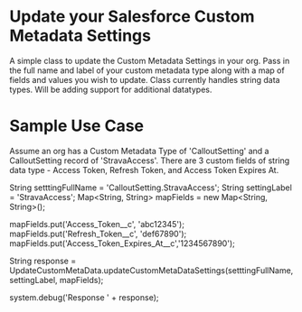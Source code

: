 # Update your Salesforce Custom Metadata Settings
A simple class to update the Custom Metadata Settings in your org. Pass in the full name and label of your custom metadata type along with a map of fields and values you wish to update. Class currently handles string data types. Will be adding support for additional datatypes.

# Sample Use Case
Assume an org has a Custom Metadata Type of 'CalloutSetting' and a CalloutSetting record of 'StravaAccess'. There are 3 custom fields of string data type - Access Token, Refresh Token, and Access Token Expires At.

String setttingFullName = 'CalloutSetting.StravaAccess';
String settingLabel = 'StravaAccess';
Map<String, String> mapFields = new Map<String, String>();

mapFields.put('Access_Token__c', 'abc12345');
mapFields.put('Refresh_Token__c', 'def67890');
mapFields.put('Access_Token_Expires_At__c','1234567890');

String response = UpdateCustomMetaData.updateCustomMetaDataSettings(setttingFullName, settingLabel, mapFields);

system.debug('Response ' + response);
